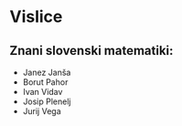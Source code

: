 # Vislice

## Znani slovenski matematiki:
- Janez Janša
- Borut Pahor
- Ivan Vidav
- Josip Plenelj
- Jurij Vega
